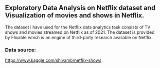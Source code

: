 ## Exploratory Data Analysis on Netflix dataset and Visualization of movies and shows in Netflix.

The dataset I have used for the Netflix data analytics task consists of TV shows and movies streamed on Netflix as of 2021. The dataset is provided by Flixable which is an engine of third-party research available on Netflix.

### Data source:
https://www.kaggle.com/shivamb/netflix-shows

